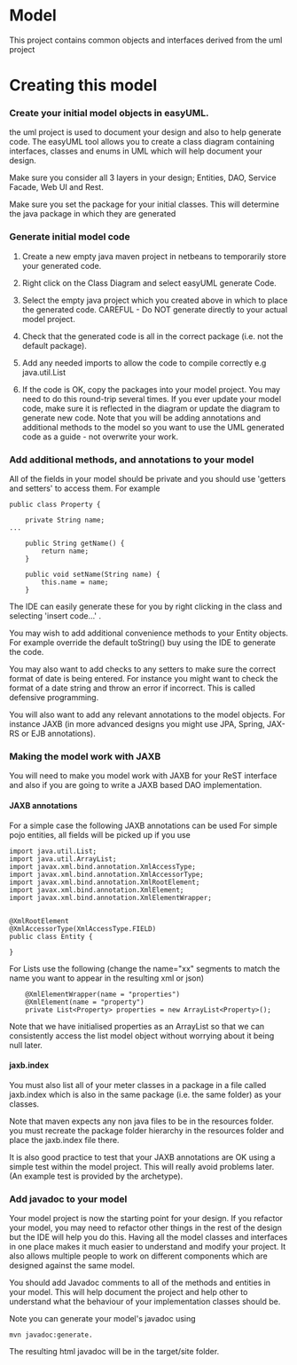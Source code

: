 # Model

This project contains common objects and interfaces derived from the uml project

# Creating this model

### Create your initial model objects in easyUML. 
the uml project is used to document your design and also to help generate code.
The easyUML tool allows you to create a class diagram containing interfaces, classes and enums in UML which will help document your design.

Make sure you consider all 3 layers in your design; Entities, DAO, Service Facade, Web UI and Rest.

Make sure you set the package for your initial classes. 
This will determine the java package in which they are generated

### Generate initial model code

1. Create a new empty java maven project in netbeans to temporarily store your generated code.

2. Right click on the Class Diagram and select easyUML generate Code. 

3. Select the empty java project which you created above in which to place the generated code. CAREFUL -  Do NOT generate directly to your actual model project.

4. Check that the generated code is all in the correct package (i.e. not the default package).

5. Add any needed imports to allow the code to compile correctly e.g java.util.List

6. If the code is OK, copy the packages into your model project. You may need to do this round-trip several times. If you ever update your model code, make sure it is reflected in the diagram or update the diagram to generate new code. Note that you will be adding annotations and additional methods to the model so you want to use the UML generated code as a guide - not overwrite your work.

### Add additional methods, and annotations to your model

All of the fields in your model should be private and you should use 'getters and setters' to access them. For example
```
public class Property {

    private String name;
...

    public String getName() {
        return name;
    }

    public void setName(String name) {
        this.name = name;
    }
```

The IDE can easily generate these for you by right clicking in the class and selecting 'insert code...' .

You may wish to add additional convenience methods to your Entity objects. 
For example override the default toString() buy using the IDE to generate the code. 

You may also want to add checks to any setters to make sure the correct format of date is being entered. 
For instance you might want to check the format of a date string and throw an error if incorrect. 
This is called defensive programming.

You will also want to add any relevant annotations to the model objects. 
For instance JAXB (in more advanced designs you might use JPA, Spring, JAX-RS or EJB annotations). 

### Making the model work with JAXB
You will need to make you model work with JAXB for your ReST interface and also if you are going to write a JAXB based DAO implementation.

#### JAXB annotations
For a simple case the following JAXB annotations can be used
For simple pojo entities, all fields will be picked up if you use 

```
import java.util.List;
import java.util.ArrayList;
import javax.xml.bind.annotation.XmlAccessType;
import javax.xml.bind.annotation.XmlAccessorType;
import javax.xml.bind.annotation.XmlRootElement;
import javax.xml.bind.annotation.XmlElement;
import javax.xml.bind.annotation.XmlElementWrapper;


@XmlRootElement
@XmlAccessorType(XmlAccessType.FIELD)
public class Entity {

}
```

For Lists use the following (change the name="xx" segments to match the name you want to appear in the resulting xml or json)
```
    @XmlElementWrapper(name = "properties")
    @XmlElement(name = "property")
    private List<Property> properties = new ArrayList<Property>();
```
Note that we have initialised properties as an ArrayList so that we can consistently access the list model object without worrying about it being null later.

#### jaxb.index
You must also list all of your meter classes in a package in a file called jaxb.index which is also in the same package (i.e. the same folder) as your classes.

Note that maven expects any non java files to be in the resources folder.
you must recreate the package folder hierarchy in the resources folder and place the jaxb.index file there.

It is also good practice to test that your JAXB annotations are OK using a simple test within the model project. This will really avoid problems later. 
(An example test is provided by the archetype).

### Add javadoc to your model
Your model project is now the starting point for your design. 
If you refactor your model, you may need to refactor other things in the rest of the design but the IDE will help you do this.
Having all the model classes and interfaces in one place makes it much easier to understand and modify your project.
It also allows multiple people to work on different components which are designed against the same model.

You should add Javadoc comments to all of the methods and entities in your model. 
This will help document the project and help other to understand what the behaviour of your implementation classes should be.

Note you can generate your model's javadoc using 
```
mvn javadoc:generate. 
```
The resulting html javadoc will be in the target/site folder.



